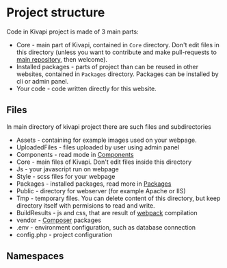 # Project structure

Code in Kivapi project is made of 3 main parts:
 * Core - main part of Kivapi, contained in `Core` directory. Don't edit files in this directory (unless you want to contribute and make pull-requests to [main repository](https://github.com/GreenCodeStudio/kivapi-core), then welcome).
 * Installed packages - parts of project than can be reused in other websites, contained in `Packages` directory. Packages can be installed by cli or admin panel.
 * Your code - code written directly for this website.




## Files
In main directory of kivapi project there are such files and subdirectories
 * Assets - containing for example images used on your webpage.
 * UploadedFiles - files uploaded by user using admin panel
 * Components - read mode in [Components](components.md)
 * Core - main files of Kivapi. Don't edit files inside this directory
 * Js - your javascript run on webpage
 * Style - scss files for your webpage
 * Packages - installed packages, read more in [Packages](packages.md)
 * Public - directory for webserver (for example Apache or IIS)
 * Tmp - temporary files. You can delete content of this directory, but keep directory itself with permisions to read and write.
 * BuildResults - js and css, that are result of [webpack](https://webpack.js.org/) compilation
 * vendor - [Composer](https://getcomposer.org/) packages
 * .env - environment configuration, such as database connection
 * config.php - project configuration

## Namespaces
